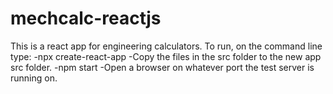 # mechcalc-reactjs

This is a react app for engineering calculators. To run, on the command line type:
-npx create-react-app
-Copy the files in the src folder to the new app src folder.
-npm start
-Open a browser on whatever port the test server is running on.
